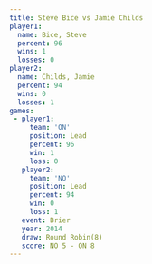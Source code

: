 ```yaml
---
title: Steve Bice vs Jamie Childs
player1:             
  name: Bice, Steve  
  percent: 96        
  wins: 1            
  losses: 0          
player2:             
  name: Childs, Jamie
  percent: 94        
  wins: 0            
  losses: 1          
games:
 - player1:        
     team: 'ON'    
     position: Lead
     percent: 96   
     win: 1        
     loss: 0       
   player2:        
     team: 'NO'    
     position: Lead
     percent: 94   
     win: 0        
     loss: 1       
   event: Brier        
   year: 2014          
   draw: Round Robin(8)
   score: NO 5 - ON 8  
---
```

